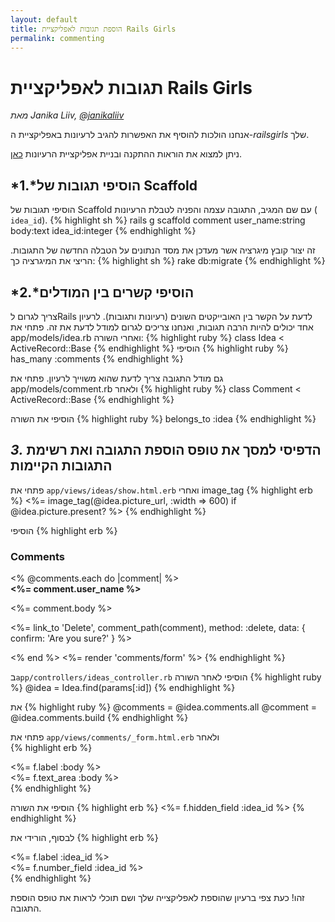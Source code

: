 ```yaml
---
layout: default
title: הוספת תגובות לאפליקציית Rails Girls
permalink: commenting
---
```

# תגובות לאפליקציית Rails Girls
*מאת Janika Liiv, [@janikaliiv](https://twitter.com/janikaliiv)*

אנחנו הולכות להוסיף את האפשרות להגיב לרעיונות באפליקציית ה-*railsgirls* שלך.

ניתן למצוא את הוראות ההתקנה ובניית אפליקציית הרעיונות [כאן](/app).

## *1.*הוסיפי תגובות של Scaffold

הוסיפי תגובות של Scaffold עם שם המגיב, התגובה עצמה והפניה לטבלת הרעיונות ( `idea_id`).
{% highlight sh %}
rails g scaffold comment user_name:string body:text idea_id:integer
{% endhighlight %}

זה יצור קובץ מיגרציה אשר מעדכן את מסד הנתונים על הטבלה החדשה של התגובות. הריצי את המיגרציה כך:
{% highlight sh %}
rake db:migrate
{% endhighlight %}

## *2.*הוסיפי קשרים בין המודלים

צריך לגרום לRails לדעת על הקשר בין האובייקטים השונים (רעיונות ותגובות).
לרעיון אחד יכולים להיות הרבה תגובות, ואנחנו צריכים לגרום למודל לדעת את זה.
פתחי את app/models/idea.rb ואחרי השורה: 
{% highlight ruby %}
class Idea < ActiveRecord::Base
{% endhighlight %}
הוסיפי
{% highlight ruby %}
has_many :comments
{% endhighlight %}

גם מודל התגובה צריך לדעת שהוא משוייך לרעיון. פתחי את app/models/comment.rb ולאחר
{% highlight ruby %}
class Comment < ActiveRecord::Base
{% endhighlight %}

הוסיפי את השורה
{% highlight ruby %}
belongs_to :idea
{% endhighlight %}

## *3.* הדפיסי למסך את טופס הוספת התגובה ואת רשימת התגובות הקיימות


 פתחי את `app/views/ideas/show.html.erb` ואחרי image_tag
{% highlight erb %}
<%= image_tag(@idea.picture_url, :width => 600) if @idea.picture.present? %>
{% endhighlight %}

הוסיפי
{% highlight erb %}
<h3>Comments</h3>
<% @comments.each do |comment| %>
  <div>
    <strong><%= comment.user_name %></strong>
    <br>
    <p><%= comment.body %></p>
    <p><%= link_to 'Delete', comment_path(comment), method: :delete, data: { confirm: 'Are you sure?' } %></p>
  </div>
<% end %>
<%= render 'comments/form' %>
{% endhighlight %}

ב`app/controllers/ideas_controller.rb` הוסיפי לאחר השורה 
{% highlight ruby %}
@idea = Idea.find(params[:id])
{% endhighlight %}

את
{% highlight ruby %}
@comments = @idea.comments.all
@comment = @idea.comments.build
{% endhighlight %}

פתחי את `app/views/comments/_form.html.erb` ולאחר  
{% highlight erb %}
  <div class="field">
    <%= f.label :body %><br />
    <%= f.text_area :body %>
  </div>
{% endhighlight %}

הוסיפי את השורה
{% highlight erb %}
<%= f.hidden_field :idea_id %>
{% endhighlight %}

לבסוף, הורידי את 
{% highlight erb %}
<div class="field">
  <%= f.label :idea_id %><br>
  <%= f.number_field :idea_id %>
</div>
{% endhighlight %}

זהו! כעת צפי ברעיון שהוספת לאפליקצייה שלך ושם תוכלי לראות את טופס הוספת התגובה.
